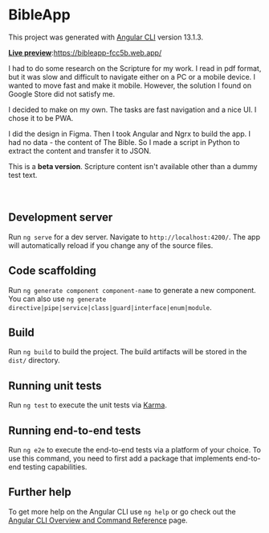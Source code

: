 # BibleApp

This project was generated with [Angular CLI](https://github.com/angular/angular-cli) version 13.1.3.

**[Live preview](https://bibleapp-fcc5b.web.app/)**:https://bibleapp-fcc5b.web.app/

I had to do some research on the Scripture for my work. I read in pdf format, but it was slow and difficult to navigate either on a PC or a mobile device. I wanted to move fast and make it mobile. However, the solution I found on Google Store did not satisfy me.


I decided to make on my own. The tasks are fast navigation and a nice UI. I chose it to be PWA.


I did the design in Figma. Then I took Angular and Ngrx to build the app. I had no data - the content of The Bible. So I made a script in Python to extract the content and transfer it to JSON.


This is a **beta version**. Scripture content isn't available other than a dummy test text.
<br>
<br>
<br>

## Development server

Run `ng serve` for a dev server. Navigate to `http://localhost:4200/`. The app will automatically reload if you change any of the source files.

## Code scaffolding

Run `ng generate component component-name` to generate a new component. You can also use `ng generate directive|pipe|service|class|guard|interface|enum|module`.

## Build

Run `ng build` to build the project. The build artifacts will be stored in the `dist/` directory.

## Running unit tests

Run `ng test` to execute the unit tests via [Karma](https://karma-runner.github.io).

## Running end-to-end tests

Run `ng e2e` to execute the end-to-end tests via a platform of your choice. To use this command, you need to first add a package that implements end-to-end testing capabilities.

## Further help

To get more help on the Angular CLI use `ng help` or go check out the [Angular CLI Overview and Command Reference](https://angular.io/cli) page.
